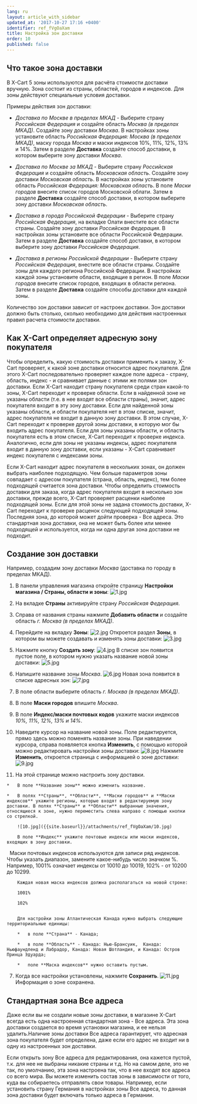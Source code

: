 ```yaml
---
lang: ru
layout: article_with_sidebar
updated_at: '2017-10-27 17:16 +0400'
identifier: ref_fVgOaXam
title: Настройка зон доставки
order: 10
published: false
---
```

## Что такое зона доставки

В X-Cart 5 зоны используются для расчёта стоимости доставки вручную.  Зона состоит из страны, областей, городов  и индексов. Для зоны действуют специальные условия доставки.

Примеры действия зон доставки:

*   _Доставка по Москве в пределах МКАД_ - Выберите страну _Российская Федерация_ и создайте область _Москва (в пределах МКАД)_. Создайте зону доставки _Москва_. В настройках зоны установите область _Российская Федерация: Москва (в пределах МКАД)_, маску города _Москва_ и маски индексов 10%, 11%, 12%, 13% и 14%. Затем в разделе **Доставка** создайте способ доставки, в котором выберите зону доставки _Москва_.

*   _Доставка по Москве за МКАД_ - Выберите страну _Российская Федерация_ и создайте область _Московская область_. Создайте зону доставки _Московская область_. В настройках зоны установите область _Российская Федерация: Московская область_. В поле _Маски городов_ внесите список городов Московской облати. Затем в разделе **Доставка** создайте способ доставки, в котором выберите зону доставки _Московская область_.

*  _Доставка в города Российской Федерации_ - Выберите страну _Российская Федерация_, на вкладке Олати внестите все области страны. Создайте зону доставки _Российская Федерация_. В настройках зоны установите все области Российской Федерации. Затем в разделе **Доставка** создайте способ доставки, в котором выберите зону доставки _Российская Федерация_.

*  _Доставка в регионы Российской Федерации_ - Выберите страну _Российская Федерация_, внестите все области страны. Создайте зоны для каждого региона Российской Федерации. В настройках каждой зоны установите области, входящие в регион. В поле _Маски городов_ внесите список городов, входящих в области региона. Затем в разделе **Доставка** создайте способы доставки для каждой зоны.

Количество зон доставки зависит от настроек доставки. Зон доставки должно быть столько, сколько необходимо для действия настроенных правил расчета стоимости доставки. 

## Как X-Cart определяет адресную зону покупателя

Чтобы определить, какую стоимость доставки применить к заказу, X-Cart проверяет, к какой зоне доставки относится адрес покупателя. Для этого X-Cart последовательно проверяет каждое поле адреса - страну, область, индекс - и сравнивает данные с этими же полями зон доставки. Если X-Cart находит страну покупателя среди стран какой-то зоны, X-Сart переходит к проверке области. Если в найденной зоне не указаны области (т.е. в нее входят все области страны), значит, адрес покупателя входит в эту зону доставки. Если для найденной зоны указаны области, и области покупателя нет в этом списке, значит, адрес покупателя не входит в данную зону доставки. В этом случае, X-Cart переходит к проверке другой зоны доставки, в которую мог бы входить адрес покупателя. Если для зоны указаны области, и область покупателя есть в этом списке, X-Cart переходит к проверке индекса. Аналогично, если для зоны не указаны индексы, адрес покупателя входит в данную зону доставки, если указаны - X-Cart сравнивает индекс покупателя с индексами зоны.   

Если X-Cart находит адрес покупателя в нескольких зонах, он должен выбрать наиболее подходящую. Чем больше параметров зоны совпадает с адресом покупателя (страна, область, индекс), тем более подходящей считается зона доставки.  Чтобы определить стоимость доставки для заказа, когда адрес покупателя входит в несколько зон доставки, прежде всего, X-Cart проверяет расценки наиболее подходящей зоны. Если для этой зоны не задана стоимость доставки, X-Cart переходит к проверке расценок следующей подходящей зоны. Последняя зона, до которой может дойти проверка - Все адреса. Это стандартная зона доставки, она не может быть более или менее подходящей и используется, когда ни одна другая зона доставки не подходит. 

## Создание зон доставки

Например, создадим зону доставки _Москва_ (доставка по городу в пределах МКАД).

1. В панели управления магазина откройте страницу **Настройки магазина / Страны, области и зоны**:
    ![1.jpg]({{site.baseurl}}/attachments/ref_fVgOaXam/1.jpg)
2.  На вкладке **Страны** активируйте страну _Российская Федерация_.
3. Справа от названия страны нажмите **Добавить области** и создайте область _г. Москва (в пределах МКАД)_.
4.  Перейдите на вкладку **Зоны**:
    ![2.jpg]({{site.baseurl}}/attachments/ref_fVgOaXam/2.jpg)
    Откроется раздел **Зоны**, в котором вы можете создавать и изменять зоны доставки:
    ![3.jpg]({{site.baseurl}}/attachments/ref_fVgOaXam/3.jpg)

5.  Нажмите кнопку **Создать зону**:
    ![4.jpg]({{site.baseurl}}/attachments/ref_fVgOaXam/4.jpg)
    В списке зон появится пустое поле, в котором нужно указать название новой зоны доставки:
    ![5.jpg]({{site.baseurl}}/attachments/ref_fVgOaXam/5.jpg)
6.  Напишите название зоны _Москва_. 
    ![6.jpg]({{site.baseurl}}/attachments/ref_fVgOaXam/6.jpg)
    Новая зона появится в списке адресных зон:
    ![7.jpg]({{site.baseurl}}/attachments/ref_fVgOaXam/7.jpg)
7.  В поле области выберите область _г. Москва (в пределах МКАД)_.
8.  В поле **Маски городов** впишите _Москва_.
9.  В поле **Индекс/маски почтовых кодов** укажите маски индексов _10%, 11%, 12%, 13% и 14%_.
10.  Наведите курсор на название новой зоны. Поле редактируется, прямо здесь можно поменять название зоны. При наведении курсора, справа появляется кнопка **Изменить**, с помощью которой можно редактировать настройки зоны доставки:
    ![8.jpg]({{site.baseurl}}/attachments/ref_fVgOaXam/8.jpg)
    Нажмите **Изменить**, откроется страница с информацией о зоне доставки:
    ![9.jpg]({{site.baseurl}}/attachments/ref_fVgOaXam/9.jpg)

11.  На этой странице можно настроить зону доставки. 

    *   В поле **Название зоны** можно изменить название. 

    *   В полях **Страны**, **Области**, **Маски городов** и **Маски индексов** укажите регионы, которые входят в редактируемую зону доставки. В полях **Страны** и **Области** выбранные значения, относящиеся к зоне, нужно переместить слева направо с помощью кнопки со стрелкой. 

        ![10.jpg]({{site.baseurl}}/attachments/ref_fVgOaXam/10.jpg)
       
        В поле **Индекс** укажите почтовые индексы или маски индексов, входящих в зону доставки. 
 
        Маски почтовых индексов используются для записи ряд индексов. Чтобы указать диапазон, замените какое-нибудь число значком %. Например, 1001% означает индексы от 10010 до 10019, 102% - от 10200 до 10299.

        Каждая новая маска индексов должна располагаться на новой строке:
        
        1001%
        
        102%
        
        
        Для настройки зоны Атлантическая Канада нужно выбрать следующие территориальные единицы:

        *   в поле **Страна** - Канада;

        *   в поле **Область** - Канада: Нью-Брансуик,  Канада: Ньюфаундленд и Лабрадор, Канада: Новая Шотландия, и Канада: Остров Принца Эдуарда;

        *   поле **Маска индексов** нужно оставить пустым.

7.  Когда все настройки установлены, нажмите **Сохранить**.
    ![11.jpg]({{site.baseurl}}/attachments/ref_fVgOaXam/11.jpg)
    Информация о зоне сохранена.

## Стандартная зона **Все адреса**

Даже если вы не создали новые зоны доставки, в магазине X-Cart всегда есть одна настроенная стандартная зона - Все адреса. Эта зона доставки создается во время установки магазина, и ее нельзя удалить.Наличие зоны доставки Все адреса гарантирует, что адресная зона покупателя будет определена, даже если его адрес не входит ни в одну из настроенных зон доставки. 

Если открыть зону Все адреса для редактирования, она кажется пустой, т.к. для нее не выбраны никакие страны и т.д. Но на самом деле, это не так, по умолчанию, эта зона настроена так, что в нее входят все адреса со всего мира. Вы можете изменить состав зоны в зависимости от того, куда вы собираетесь отправлять свои товары. Например, если установить страну Германия в настройках зоны Все адреса, то данная зона доставки будет включать только адреса в Германии.
